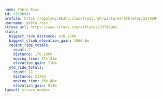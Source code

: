 ```yaml
---
name: Pablo Ross
id: 23796941
profile: https://dgalywyr863hv.cloudfront.net/pictures/athletes/23796941/14615399/1/large.jpg
username: pablo-ross
strava_url: https://www.strava.com/athletes/23796941
stats:
  biggest_ride_distance: 620.25km
  biggest_climb_elevation_gain: 1960.6m
  recent_ride_totals:
    count: 7
    distance: 178.19km
    moving_time: 11h 41m
    elevation_gain: 710m
  ytd_ride_totals:
    count: 11
    distance: 213km
    moving_time: 16h 40m
    elevation_gain: 811m
layout: strava_member
--- 
```

